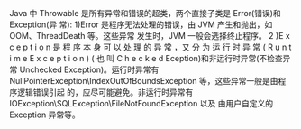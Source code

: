 

Java 中 Throwable 是所有异常和错误的超类，两个直接子类是 Error(错误)和 Exception(异 常):
1)Error 是程序无法处理的错误，由 JVM 产生和抛出，如 OOM、ThreadDeath 等。这些异常 发生时，JVM 一般会选择终止程序。
2 )E x c e p t i o n 是 程 序 本 身 可 以 处 理 的 异 常 ，又 分 为 运 行 时 异 常 ( R u n t i m e E x c e p t i o n ) ( 也 叫 C h e c k e d Eception)和非运行时异常(不检查异常 Unchecked Exception)。运行时异常有 NullPointerException\IndexOutOfBoundsException 等，这些异常一般是由程序逻辑错误引起 的，应尽可能避免。非运行时异常有 IOException\SQLException\FileNotFoundException 以及 由用户自定义的 Exception 异常等。
